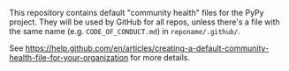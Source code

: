 This repository contains default "community health" files for the PyPy
project.  They will be used by GitHub for all repos, unless there's a file
with the same name (e.g. `CODE_OF_CONDUCT.md`) in `reponame/.github/`.

See https://help.github.com/en/articles/creating-a-default-community-health-file-for-your-organization
for more details.

